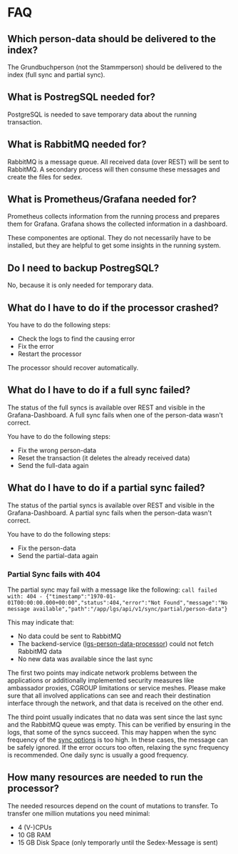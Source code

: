 # FAQ


## Which person-data should be delivered to the index?
The Grundbuchperson (not the Stammperson) should be delivered to the index (full sync and partial sync).


## What is PostregSQL needed for?
PostgreSQL is needed to save temporary data about the running transaction.


## What is RabbitMQ needed for?
RabbitMQ is a message queue. All received data (over REST) will be sent to RabbitMQ.
A secondary process will then consume these messages and create the files for sedex.


## What is Prometheus/Grafana needed for?
Prometheus collects information from the running process and prepares them for Grafana.
Grafana shows the collected information in a dashboard.

These componentes are optional. They do not necessarily have to be installed, but they are helpful to get some insights in the running system.


## Do I need to backup PostregSQL?
No, because it is only needed for temporary data.


## What do I have to do if the processor crashed?
You have to do the following steps:

- Check the logs to find the causing error
- Fix the error
- Restart the processor

The processor should recover automatically.


## What do I have to do if a full sync failed?
The status of the full syncs is available over REST and visible in the Grafana-Dashboard.
A full sync fails when one of the person-data wasn't correct.

You have to do the following steps:

- Fix the wrong person-data
- Reset the transaction (it deletes the already received data)
- Send the full-data again


## What do I have to do if a partial sync failed?
The status of the partial syncs is available over REST and visible in the Grafana-Dashboard.
A partial sync fails when the person-data wasn't correct.

You have to do the following steps:

- Fix the person-data
- Send the partial-data again

### Partial Sync fails with 404
The partial sync may fail with a message like the following:
`call failed with: 404 - {"timestamp":"1970-01-01T00:00:00.000+00:00","status":404,"error":"Not Found","message":"No message available","path":"/app/lgs/api/v1/sync/partial/person-data"}`

This may indicate that:
- No data could be sent to RabbitMQ
- The backend-service ([lgs-person-data-processor](https://github.com/ch-bj/lgs-person-data-processor)) could not fetch RabbitMQ data
- No new data was available since the last sync

The first two points may indicate network problems between the applications or additionally implemented security measures like ambassador proxies, CGROUP limitations or service meshes.
Please make sure that all involved applications can see and reach their destination interface through the network, and that data is received on the other end.

The third point usually indicates that no data was sent since the last sync and the RabbitMQ queue was empty. This can be verified by ensuring in the logs, that some of the syncs succeed.
This may happen when the sync frequency of the [sync options](../README.md) is too high. In these cases, the message can be safely ignored. If the error occurs too often, relaxing the sync frequency is recommended. One daily sync is usually a good frequency.

## How many resources are needed to run the processor?
The needed resources depend on the count of mutations to transfer.
To transfer one million mutations you need minimal:

- 4 (V-)CPUs
- 10 GB RAM
- 15 GB Disk Space (only temporarly until the Sedex-Message is sent)
